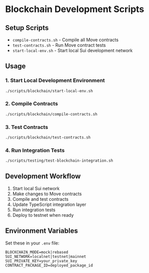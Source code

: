 # Blockchain Development Scripts

## Setup Scripts

- `compile-contracts.sh` - Compile all Move contracts
- `test-contracts.sh` - Run Move contract tests  
- `start-local-env.sh` - Start local Sui development network

## Usage

### 1. Start Local Development Environment
```bash
./scripts/blockchain/start-local-env.sh
```

### 2. Compile Contracts
```bash
./scripts/blockchain/compile-contracts.sh
```

### 3. Test Contracts
```bash
./scripts/blockchain/test-contracts.sh
```

### 4. Run Integration Tests
```bash
./scripts/testing/test-blockchain-integration.sh
```

## Development Workflow

1. Start local Sui network
2. Make changes to Move contracts
3. Compile and test contracts
4. Update TypeScript integration layer
5. Run integration tests
6. Deploy to testnet when ready

## Environment Variables

Set these in your `.env` file:

```
BLOCKCHAIN_MODE=mock|rebased
SUI_NETWORK=localnet|testnet|mainnet
SUI_PRIVATE_KEY=your_private_key
CONTRACT_PACKAGE_ID=deployed_package_id
```
